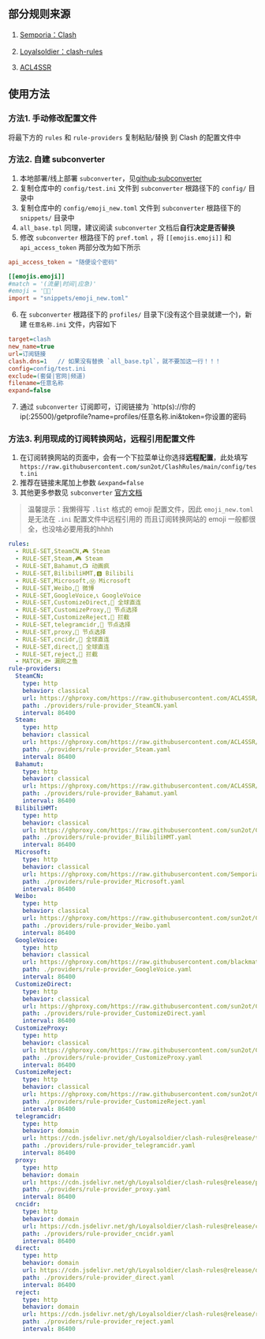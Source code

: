 ## 部分规则来源

1. [Semporia：Clash](https://github.com/Semporia/Clash)

2. [Loyalsoldier：clash-rules](https://github.com/Loyalsoldier/clash-rules)

3. [ACL4SSR](https://github.com/ACL4SSR/ACL4SSR)


## 使用方法

### 方法1. 手动修改配置文件

将最下方的 `rules` 和 `rule-providers` 复制粘贴/替换 到 Clash 的配置文件中

### 方法2. 自建 subconverter 

1. 本地部署/线上部署 `subconverter`，见[github·subconverter](https://github.com/tindy2013/subconverter/blob/master/README-cn.md)
2. 复制仓库中的 `config/test.ini` 文件到 `subconverter` 根路径下的 `config/` 目录中
3. 复制仓库中的 `config/emoji_new.toml` 文件到 `subconverter` 根路径下的 `snippets/` 目录中
4. `all_base.tpl` 同理，建议阅读 `subconverter` 文档后**自行决定是否替换**
5. 修改 `subconverter` 根路径下的 `pref.toml` ，将 `[[emojis.emoji]]` 和 `api_access_token` 两部分改为如下所示
```toml
api_access_token = "随便设个密码"

[[emojis.emoji]]
#match = '(流量|时间|应急)'
#emoji = '🏳️‍🌈'
import = "snippets/emoji_new.toml"
```
6. 在 `subconverter` 根路径下的 `profiles/` 目录下(没有这个目录就建一个)，新建 `任意名称.ini` 文件，内容如下
```ini
target=clash
new_name=true
url=订阅链接
clash.dns=1   // 如果没有替换 `all_base.tpl`，就不要加这一行！！！
config=config/test.ini
exclude=(套餐|官网|频道)
filename=任意名称
expand=false
```
7. 通过 `subconverter` 订阅即可，订阅链接为 `http(s)://你的ip(:25500)/getprofile?name=profiles/任意名称.ini&token=你设置的密码

### 方法3. 利用现成的订阅转换网站，远程引用配置文件

1. 在订阅转换网站的页面中，会有一个下拉菜单让你选择**远程配置**，此处填写 `https://raw.githubusercontent.com/sun2ot/ClashRules/main/config/test.ini`
2. 推荐在链接末尾加上参数 `&expand=false`
3. 其他更多参数见 `subconverter` [官方文档](https://github.com/tindy2013/subconverter/blob/master/README-cn.md#%E8%B0%83%E7%94%A8%E8%AF%B4%E6%98%8E-%E8%BF%9B%E9%98%B6)

> 温馨提示：我懒得写 `.list` 格式的 emoji 配置文件，因此 `emoji_new.toml` 是无法在 `.ini` 配置文件中远程引用的
> 而且订阅转换网站的 emoji 一般都很全，也没啥必要用我的hhhh

```yaml
rules:
  - RULE-SET,SteamCN,🎮️ Steam
  - RULE-SET,Steam,🎮️ Steam
  - RULE-SET,Bahamut,📺️ 动画疯
  - RULE-SET,BilibiliHMT,🅱 Bilibili
  - RULE-SET,Microsoft,Ⓜ️ Microsoft
  - RULE-SET,Weibo,👊 微博
  - RULE-SET,GoogleVoice,📞 GoogleVoice
  - RULE-SET,CustomizeDirect,🎯 全球直连
  - RULE-SET,CustomizeProxy,🚀 节点选择
  - RULE-SET,CustomizeReject,🛑 拦截
  - RULE-SET,telegramcidr,🚀 节点选择
  - RULE-SET,proxy,🚀 节点选择
  - RULE-SET,cncidr,🎯 全球直连
  - RULE-SET,direct,🎯 全球直连
  - RULE-SET,reject,🛑 拦截
  - MATCH,🐟 漏网之鱼
rule-providers:
  SteamCN:
    type: http
    behavior: classical
    url: https://ghproxy.com/https://raw.githubusercontent.com/ACL4SSR/ACL4SSR/master/Clash/Providers/Ruleset/SteamCN.yaml
    path: ./providers/rule-provider_SteamCN.yaml
    interval: 86400
  Steam:
    type: http
    behavior: classical
    url: https://ghproxy.com/https://raw.githubusercontent.com/ACL4SSR/ACL4SSR/master/Clash/Providers/Ruleset/Steam.yaml
    path: ./providers/rule-provider_Steam.yaml
    interval: 86400
  Bahamut:
    type: http
    behavior: classical
    url: https://ghproxy.com/https://raw.githubusercontent.com/ACL4SSR/ACL4SSR/master/Clash/Providers/Ruleset/Bahamut.yaml
    path: ./providers/rule-provider_Bahamut.yaml
    interval: 86400
  BilibiliHMT:
    type: http
    behavior: classical
    url: https://ghproxy.com/https://raw.githubusercontent.com/sun2ot/ClashRules/main/RuleSet/BilibiliHMT.yaml
    path: ./providers/rule-provider_BilibiliHMT.yaml
    interval: 86400
  Microsoft:
    type: http
    behavior: classical
    url: https://ghproxy.com/https://raw.githubusercontent.com/Semporia/Clash/master/Rule/Microsoft.yaml
    path: ./providers/rule-provider_Microsoft.yaml
    interval: 86400
  Weibo:
    type: http
    behavior: classical
    url: https://ghproxy.com/https://raw.githubusercontent.com/sun2ot/ClashRules/main/RuleSet/Weibo.yaml
    path: ./providers/rule-provider_Weibo.yaml
    interval: 86400
  GoogleVoice:
    type: http
    behavior: classical
    url: https://ghproxy.com/https://raw.githubusercontent.com/blackmatrix7/ios_rule_script/master/rule/Clash/GoogleVoice/GoogleVoice.yaml
    path: ./providers/rule-provider_GoogleVoice.yaml
    interval: 86400
  CustomizeDirect:
    type: http
    behavior: classical
    url: https://ghproxy.com/https://raw.githubusercontent.com/sun2ot/ClashRules/main/RuleSet/CustomizeDirect.yaml
    path: ./providers/rule-provider_CustomizeDirect.yaml
    interval: 86400
  CustomizeProxy:
    type: http
    behavior: classical
    url: https://ghproxy.com/https://raw.githubusercontent.com/sun2ot/ClashRules/main/RuleSet/CustomizeProxy.yaml
    path: ./providers/rule-provider_CustomizeProxy.yaml
    interval: 86400
  CustomizeReject:
    type: http
    behavior: classical
    url: https://ghproxy.com/https://raw.githubusercontent.com/sun2ot/ClashRules/main/RuleSet/CustomizeReject.yaml
    path: ./providers/rule-provider_CustomizeReject.yaml
    interval: 86400
  telegramcidr:
    type: http
    behavior: domain
    url: https://cdn.jsdelivr.net/gh/Loyalsoldier/clash-rules@release/telegramcidr.txt
    path: ./providers/rule-provider_telegramcidr.yaml
    interval: 86400
  proxy:
    type: http
    behavior: domain
    url: https://cdn.jsdelivr.net/gh/Loyalsoldier/clash-rules@release/proxy.txt
    path: ./providers/rule-provider_proxy.yaml
    interval: 86400
  cncidr:
    type: http
    behavior: domain
    url: https://cdn.jsdelivr.net/gh/Loyalsoldier/clash-rules@release/cncidr.txt
    path: ./providers/rule-provider_cncidr.yaml
    interval: 86400
  direct:
    type: http
    behavior: domain
    url: https://cdn.jsdelivr.net/gh/Loyalsoldier/clash-rules@release/direct.txt
    path: ./providers/rule-provider_direct.yaml
    interval: 86400
  reject:
    type: http
    behavior: domain
    url: https://cdn.jsdelivr.net/gh/Loyalsoldier/clash-rules@release/reject.txt
    path: ./providers/rule-provider_reject.yaml
    interval: 86400
```
